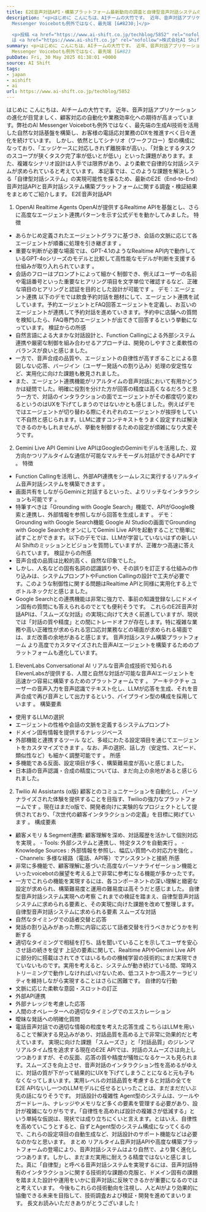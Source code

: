 ```yaml
---
title: E2E音声対話API・構築プラットフォーム最新動向の調査と自律型音声対話システムの展望
description: '<p>はじめに こんにちは、AIチームの大竹です。 近年、音声対話アプリケーションの進化が目覚ましく、顧客対応の自動化や業務効率化への期待が高まっています。弊社のAI
  Messenger Voicebotも例外ではなく、最先端 [&#8230;]</p>

  <p>投稿 <a href="https://www.ai-shift.co.jp/techblog/5852" rel="nofollow">E2E音声対話API・構築プラットフォーム最新動向の調査と自律型音声対話システムの展望</a>
  は <a href="https://www.ai-shift.co.jp" rel="nofollow">株式会社AI Shift</a> に最初に表示されました。</p>'
summary: <p>はじめに こんにちは、AIチームの大竹です。 近年、音声対話アプリケーションの進化が目覚ましく、顧客対応の自動化や業務効率化への期待が高まっています。弊社のAI
  Messenger Voicebotも例外ではなく、最先端 [&#823
pubDate: Fri, 30 May 2025 01:38:01 +0000
source: AI Shift
tags:
- japan
- aishift
- ai
url: https://www.ai-shift.co.jp/techblog/5852
---
```


はじめに
こんにちは、AIチームの大竹です。
近年、音声対話アプリケーションの進化が目覚ましく、顧客対応の自動化や業務効率化への期待が高まっています。弊社のAI Messenger Voicebotも例外ではなく、最先端の生成AI技術を活用した自然な対話基盤を構築し、お客様の電話応対業務のDXを推進すべく日々進化を続けています。
しかし、依然としてシナリオ（ワークフロー）型の構成になっており、「エッジケースに対応しきれず離脱率が高い」、「対象とするタスクのスコープが狭くタスク完了率が低いとが低い」といった課題があります。また、複雑なシナリオ設計は人手では限界があり、より柔軟で自律的な対話システムが求められていると考えています。
本記事では、このような課題を解決しうる「自律型対話システム」の実現可能性を探るため、最新のE2E（End-to-End）音声対話APIと音声対話システム構築プラットフォームに関する調査・検証結果をまとめてご紹介します。
E2E音声対話API
1. OpenAI Realtime Agents
OpenAIが提供するRealtime APIを基盤とし、さらに高度なエージェント連携パターンを示す公式デモを動かしてみました。
特徴
- あらかじめ定義されたエージェントグラフに基づき、会話の文脈に応じて各エージェントが順番に処理を引き継ぎます 。
- 重要な判断が必要な場面では、GPT-4.1のようなRealtime API内で動作しているGPT-4oシリーズのモデルと比較して高性能なモデルが判断を支援する仕組みが取り入れられています 。
- 会話のフローはプロンプトによって細かく制御でき、例えばユーザーの名前や電話番号といった重要なヒアリング項目を文字単位で確認するなど、正確な項目のヒアリングと認証を目的とした設計が可能です 。
デモ：エージェント連携
以下のデモでは飲食予約対話を題材にして、エージェント連携を試しています。予約エージェントとFAQ回答エージェントを定義し、お互いのエージェントが連携して予約対話を進めていきます。予約中に店舗への質問を検知したら、FAQ専門のエージェントが出てきて回答するという挙動になっています。
検証からの所感
- 自然言語による大まかな対話設計と、Function Callingによる外部システム連携や厳密な制御を組み合わせるアプローチは、開発のしやすさと柔軟性のバランスが良いと感じました。
- 一方で、音声合成の品質や、エージェントの自律性が高すぎることによる意図しない応答、バージイン（ユーザー発話への割り込み）処理の安定性など、実用化に向けた課題も散見されました。
- また、エージェント連携機能がリアルタイムの音声対話において有用かどうかは疑問でした。明確に役割を分けた方が回答の精度は高くなるだろうと思う一方で、対話のインタラクションの面でエージェントがその都度切り変わるというのはUXを下げてしまうのではないかとも感じました。例えばデモではエージェントが切り替わる際にそれぞれのエージェントが挨拶をしていて不自然と感じられます。LLMに渡すコンテキストをうまく設定すれば解決できるのかもしれませんが、挙動を制御するための設定が煩雑になり大変そうです。
2. Gemini Live API
Gemini Live APIはGoogleのGeminiモデルを活用した、双方向かつリアルタイムな通信が可能なマルチモーダル対話ができるAPIです 。
特徴
- Function Callingを活用し、外部API連携をシームレスに実行するリアルタイム音声対話システムを構築できます 。
- 画面共有をしながらGeminiと対話するといった、よりリッチなインタラクションも可能です 。
- 特筆すべきは「Grounding with Google Search」機能で、APIがGoogle検索と連携し、外部情報を参照しながら回答を生成します 。
デモ：Grounding with Google Search機能
Google AI Studioの画面でGrounding with Google SearchをオンにしてGemini Live APIを起動することで簡単に試すことができます。以下のデモでは、LLMが学習していないはずの新しいAI Shiftのミッションとビジョンを質問していますが、正確かつ高速に答えられています。
検証からの所感
- 音声合成の品質は比較的高く、自然な印象でした。
- しかし、人名などの固有名詞の認識誤りや、その誤りを訂正する仕組みの作り込みは、システムプロンプトやFunction Callingの設計で工夫が必要です。このような制御性に関する問題はRealtime APIと同様に実用化する上でボトルネックだと感じました。
- Google Searchとの連携機能は非常に強力で、事前の知識登録なしにドメイン固有の質問にも答えられるのでとても便利そうです。
これらのE2E音声対話APIは、「スムーズな対話」の実現に向けて大きく前進していますが、現状では「対話の質や精度」との間にトレードオフが存在します。特に複雑な業務や高い正確性が求められる窓口応対業務などの場面が求められる場面では、まだ改善の余地があると感じます。
音声対話システム構築プラットフォーム
より高度でカスタマイズされた音声AIエージェントを構築するためのプラットフォームも進化しています。
1. ElevenLabs Conversational AI
リアルな音声合成技術で知られるElevenLabsが提供する、人間と自然な対話が可能な音声AIエージェントを迅速かつ容易に構築するためのプラットフォームです 。
アーキテクチャ
ユーザーの音声入力を音声認識でテキスト化し、LLMが応答を生成、それを音声合成で再び音声として出力するという、パイプライン型の構成を採用しています 。
構築要素
- 使用するLLMの選択
- エージェントの性格や会話の文脈を定義するシステムプロンプト
- ドメイン固有情報を提供するナレッジベース
- 外部機能と連携するツール
など、多岐にわたる設定項目を通じてエージェントをカスタマイズできます 。なお、声の選択、話し方（安定性、スピード、類似性など）も細かく調整可能です 。
所感
- 多機能である反面、設定項目が多く、構築難易度が高いと感じました。
- 日本語の音声認識・合成の精度については、まだ向上の余地があると感じられました。
2. Twilio AI Assistants (α版)
顧客とのコミュニケーションを自動化し、パーソナライズされた体験を提供することを目指す、Twilioの強力なプラットフォームです 。現在はまだα版で、開発者向けに実験的なプロジェクトとして提供されており、「次世代の顧客インタラクションの定義」を目標に掲げています 。
構成要素
- 顧客メモリ & Segment連携: 顧客理解を深め、対話履歴を活かして個別対応を実現
。 - Tools: 外部システムと連携し、特定タスクを自動実行
。 - Knowledge Sources : 外部情報を参照し、幅広い質問への対応力を強化
。 - Channels: 多様な経路（電話、API等）でアシスタントと接続
所感
- 非常に多機能で、顧客理解に基づいた高度なパーソナライゼーション機能といったvoicebotの展望を考える上で非常に参考になる機能が多かったです。
- 一方でこれらの機能を実現するには、各コンポーネントの深い理解と緻密な設定が求められ、構築難易度と運用の難易度は高そうだと感じました。
自律型音声対話システム実現への考察
これまでの検証を踏まえ、自律型音声対話システムに求められる要素と、その実現に向けた課題を改めて整理します。
自律型音声対話システムに求められる要素
スムーズな対話
- 自然なタイミングでの話者交替と応答
- 発話の割り込みがあった際に内容に応じて話者交替を行うべきかどうかを判断する
- 適切なタイミングで相槌を打ち、話を聞いていることを示してユーザを安心させ話の続きを促す
上記の要素に関して、Realtime APIやGemini Live APIに部分的に搭載はされてきてはいるものの機械学習の技術的にまだ実現できていないものです。実用を考えると、システムが動き続けている間、常時ストリーミングで動作しなければいけないため、低コストかつ高スケーラビリティを維持しながら実現することはさらに困難です。
自律的な行動
- 文脈に応じた柔軟な意図・スロットの訂正
- 外部API連携
- 外部ナレッジを考慮した応答
- 人間のオペレーターへの適切なタイミングでのエスカレーション
- 曖昧な発話への明確化質問
- 電話音声対話での適切な情報の粒度を考えた応答生成
こちらはLLMを用いることで解決する見込みがあり、対話品質を高める上で非常に効果的だと考えています。
実現に向けた課題
「スムーズさ」と「対話品質」のジレンマ
リアルタイム性を追求する現在のE2E APIでは、対話のスムーズさは向上しつつありますが、その反面、応答の質や精度が犠牲になるケースも見られます。スムーズさを向上させ、音声対話のインタラクション性を高めるがゆえに、対話の質が下がって結果的にUXを下げてしまうことになると元も子もなくなってしまいます。実用レベルの対話品質を考慮すると対話の全てをE2E APIないし一つのLLMモデルに任せるといったことは、まだまだだいぶ先の話になりそうです。
対話設計の複雑性
Agent型のシステムは、ツールやガードレール、ナレッジやメモリなど多くの要素を管理する必要があり、設計が複雑になりがちです。「自律性を高めれば設計の複雑さが低減する」という単純な仮説は、現状では成り立ちにくいと言えます。とはいえ、自律性を高めていこうとすると、自ずとAgent型のシステム構成になってくるので、これらの設定項目の自動生成など、対話設計のサポート機能などは必要なのかなと思います。
まとめ
リアルタイム音声対話APIや高度な構築プラットフォームの登場により、音声対話システムはより自然で、より賢く進化しつつあります。しかし、まだまだ実用に耐えうる精度ではないと感じました。真に「自律型」と呼べる音声対話システムを実現するには、音声対話特有のインタラクションに関する技術的な課題の克服と、ドメイン固有の課題を踏まえた設計や運用をいかに音声対話に反映できるかが重要になるのではと考えています。
今後もこれらの技術動向を注視し、人とAIがより効果的に協働できる未来を目指して、技術調査および検証・開発を進めてまいります。
長文お読みいただきありがとうございました！